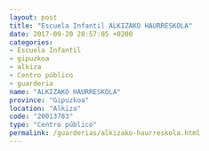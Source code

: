 ```yaml
---
layout: post
title: "Escuela Infantil ALKIZAKO HAURRESKOLA"
date: 2017-09-20 20:57:05 +0200
categories:
- Escuela Infantil
- gipuzkoa
- alkiza
- Centro público
- guarderia
name: "ALKIZAKO HAURRESKOLA"
province: "Gipuzkoa"
location: "Alkiza"
code: "20013783"
type: "Centro público"
permalink: /guarderias/alkizako-haurreskola.html
---
```

